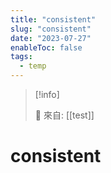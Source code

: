 ```yaml
---
title: "consistent"
slug: "consistent"
date: "2023-07-27"
enableToc: false
tags:
  - temp
---
```


> [!info]
>
> 🌱 來自: [[test]]

# consistent
